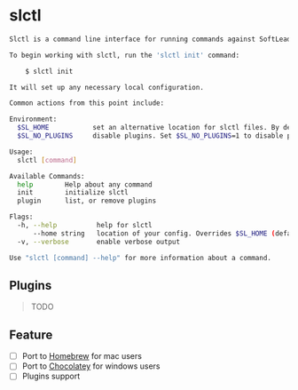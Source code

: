 # slctl

```sh
Slctl is a command line interface for running commands against SoftLeader services.

To begin working with slctl, run the 'slctl init' command:

	$ slctl init

It will set up any necessary local configuration.

Common actions from this point include:

Environment:
  $SL_HOME           set an alternative location for slctl files. By default, these are stored in ~/.sl
  $SL_NO_PLUGINS     disable plugins. Set $SL_NO_PLUGINS=1 to disable plugins.

Usage:
  slctl [command]

Available Commands:
  help        Help about any command
  init        initialize slctl
  plugin      list, or remove plugins

Flags:
  -h, --help          help for slctl
      --home string   location of your config. Overrides $SL_HOME (default "~/.sl")
  -v, --verbose       enable verbose output

Use "slctl [command] --help" for more information about a command.
```

## Plugins

> TODO

## Feature

- [ ] Port to [Homebrew](https://brew.sh/index_zh-tw) for mac users
- [ ] Port to [Chocolatey](https://chocolatey.org/) for windows users
- [ ] Plugins support
